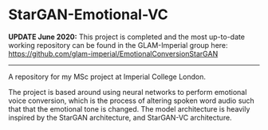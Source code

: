 # StarGAN-Emotional-VC

**UPDATE June 2020:** This project is completed and the most up-to-date working repository can be found in the GLAM-Imperial group here: https://github.com/glam-imperial/EmotionalConversionStarGAN

---

A repository for my MSc project at Imperial College London.

The project is based around using neural networks to perform emotional voice conversion, which is the process of altering spoken word audio such that that the emotional tone is changed. The model architecture is heavily inspired by the StarGAN architecture, and StarGAN-VC architecture.


